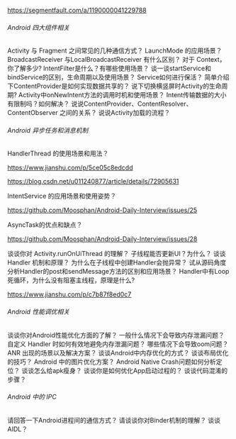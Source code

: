 https://segmentfault.com/a/1190000041229788

###### Android 四大组件相关

Activity 与 Fragment 之间常见的几种通信方式？
LaunchMode 的应用场景？
BroadcastReceiver 与LocalBroadcastReceiver 有什么区别？
对于 Context，你了解多少?
IntentFilter是什么？有哪些使用场景？
谈一谈startService和bindService的区别，生命周期以及使用场景？
Service如何进行保活？
简单介绍下ContentProvider是如何实现数据共享的？
说下切换横竖屏时Activity的生命周期?
Activity中onNewIntent方法的调用时机和使用场景？
Intent传输数据的大小有限制吗？如何解决？
说说ContentProvider、ContentResolver、ContentObserver 之间的关系？
说说Activity加载的流程？

###### Android 异步任务和消息机制

HandlerThread 的使用场景和用法？

https://www.jianshu.com/p/5ce05c8edcdd

https://blog.csdn.net/u011240877/article/details/72905631

IntentService 的应用场景和使用姿势？

https://github.com/Moosphan/Android-Daily-Interview/issues/25

AsyncTask的优点和缺点？

https://github.com/Moosphan/Android-Daily-Interview/issues/28

谈谈你对 Activity.runOnUiThread 的理解？
子线程能否更新UI？为什么？
谈谈 Handler 机制和原理？
为什么在子线程中创建Handler会抛异常？
试从源码角度分析Handler的post和sendMessage方法的区别和应用场景？
Handler中有Loop死循环，为什么没有阻塞主线程，原理是什么?

https://www.jianshu.com/p/c7b87f8ed0c7

###### Android 性能调优相关

谈谈你对Android性能优化方面的了解？
一般什么情况下会导致内存泄漏问题？
自定义 Handler 时如何有效地避免内存泄漏问题？
哪些情况下会导致oom问题？
ANR 出现的场景以及解决方案？
谈谈Android中内存优化的方式？
谈谈布局优化的技巧？
Android 中的图片优化方案？
Android Native Crash问题如何分析定位？
谈谈怎么给apk瘦身？
谈谈你是如何优化App启动过程的？
谈谈代码混淆的步骤？

###### Android 中的 IPC

请回答一下Android进程间的通信方式？
请谈谈你对Binder机制的理解？
谈谈 AIDL？
